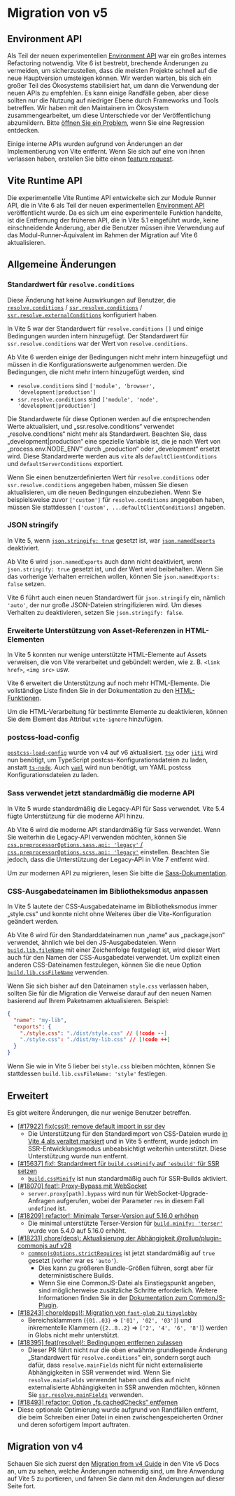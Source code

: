 # Migration von v5

## Environment API

Als Teil der neuen experimentellen [Environment API](/guide/api-environment.md) war ein großes internes Refactoring notwendig. Vite 6 ist bestrebt, brechende Änderungen zu vermeiden, um sicherzustellen, dass die meisten Projekte schnell auf die neue Hauptversion umsteigen können. Wir werden warten, bis sich ein großer Teil des Ökosystems stabilisiert hat, um dann die Verwendung der neuen APIs zu empfehlen. Es kann einige Randfälle geben, aber diese sollten nur die Nutzung auf niedriger Ebene durch Frameworks und Tools betreffen. Wir haben mit den Maintainern im Ökosystem zusammengearbeitet, um diese Unterschiede vor der Veröffentlichung abzumildern. Bitte [öffnen Sie ein Problem](https://github.com/vitejs/vite/issues/new?assignees=&labels=pending+triage&projects=&template=bug_report.yml), wenn Sie eine Regression entdecken.

Einige interne APIs wurden aufgrund von Änderungen an der Implementierung von Vite entfernt. Wenn Sie sich auf eine von ihnen verlassen haben, erstellen Sie bitte einen [feature request](https://github.com/vitejs/vite/issues/new?assignees=&labels=enhancement%3A+pending+triage&projects=&template=feature_request.yml).

## Vite Runtime API

Die experimentelle Vite Runtime API entwickelte sich zur Module Runner API, die in Vite 6 als Teil der neuen experimentellen [Environment API](/guide/api-environment) veröffentlicht wurde. Da es sich um eine experimentelle Funktion handelte, ist die Entfernung der früheren API, die in Vite 5.1 eingeführt wurde, keine einschneidende Änderung, aber die Benutzer müssen ihre Verwendung auf das Modul-Runner-Äquivalent im Rahmen der Migration auf Vite 6 aktualisieren.

## Allgemeine Änderungen

### Standardwert für `resolve.conditions`

Diese Änderung hat keine Auswirkungen auf Benutzer, die [`resolve.conditions`](/config/shared-options#resolve-conditions) / [`ssr.resolve.conditions`](/config/ssr-options#ssr-resolve-conditions) / [`ssr.resolve.externalConditions`](/config/ssr-options#ssr-resolve-externalconditions) konfiguriert haben.

In Vite 5 war der Standardwert für `resolve.conditions` `[]` und einige Bedingungen wurden intern hinzugefügt. Der Standardwert für `ssr.resolve.conditions` war der Wert von `resolve.conditions`.

Ab Vite 6 werden einige der Bedingungen nicht mehr intern hinzugefügt und müssen in die Konfigurationswerte aufgenommen werden.
Die Bedingungen, die nicht mehr intern hinzugefügt werden, sind

- `resolve.conditions` sind `['module', 'browser', 'development|production']`
- `ssr.resolve.conditions` sind `['module', 'node', 'development|production']`

Die Standardwerte für diese Optionen werden auf die entsprechenden Werte aktualisiert, und „ssr.resolve.conditions“ verwendet „resolve.conditions“ nicht mehr als Standardwert. Beachten Sie, dass „development|production“ eine spezielle Variable ist, die je nach Wert von „process.env.NODE_ENV“ durch „production“ oder „development“ ersetzt wird. Diese Standardwerte werden aus `vite` als `defaultClientConditions` und `defaultServerConditions` exportiert.

Wenn Sie einen benutzerdefinierten Wert für `resolve.conditions` oder `ssr.resolve.conditions` angegeben haben, müssen Sie diesen aktualisieren, um die neuen Bedingungen einzubeziehen.
Wenn Sie beispielsweise zuvor `['custom']` für `resolve.conditions` angegeben haben, müssen Sie stattdessen `['custom', ...defaultClientConditions]` angeben.

### JSON stringify

In Vite 5, wenn [`json.stringify: true`](/config/shared-options#json-stringify) gesetzt ist, war [`json.namedExports`](/config/shared-options#json-namedexports) deaktiviert.

Ab Vite 6 wird `json.namedExports` auch dann nicht deaktiviert, wenn `json.stringify: true` gesetzt ist, und der Wert wird beibehalten. Wenn Sie das vorherige Verhalten erreichen wollen, können Sie `json.namedExports: false` setzen.

Vite 6 führt auch einen neuen Standardwert für `json.stringify` ein, nämlich `'auto'`, der nur große JSON-Dateien stringifizieren wird. Um dieses Verhalten zu deaktivieren, setzen Sie `json.stringify: false`.

### Erweiterte Unterstützung von Asset-Referenzen in HTML-Elementen

In Vite 5 konnten nur wenige unterstützte HTML-Elemente auf Assets verweisen, die von Vite verarbeitet und gebündelt werden, wie z. B. `<link href>`, `<img src>` usw.

Vite 6 erweitert die Unterstützung auf noch mehr HTML-Elemente. Die vollständige Liste finden Sie in der Dokumentation zu den [HTML-Funktionen](/guide/features.html#html).

Um die HTML-Verarbeitung für bestimmte Elemente zu deaktivieren, können Sie dem Element das Attribut `vite-ignore` hinzufügen.

### postcss-load-config

[`postcss-load-config`](https://npmjs.com/package/postcss-load-config) wurde von v4 auf v6 aktualisiert. [`tsx`](https://www.npmjs.com/package/tsx) oder [`jiti`](https://www.npmjs.com/package/jiti) wird nun benötigt, um TypeScript postcss-Konfigurationsdateien zu laden, anstatt [`ts-node`](https://www.npmjs.com/package/ts-node). Auch [`yaml`](https://www.npmjs.com/package/yaml) wird nun benötigt, um YAML postcss Konfigurationsdateien zu laden.

### Sass verwendet jetzt standardmäßig die moderne API

In Vite 5 wurde standardmäßig die Legacy-API für Sass verwendet. Vite 5.4 fügte Unterstützung für die moderne API hinzu.

Ab Vite 6 wird die moderne API standardmäßig für Sass verwendet. Wenn Sie weiterhin die Legacy-API verwenden möchten, können Sie [`css.preprocessorOptions.sass.api: 'legacy'` / `css.preprocessorOptions.scss.api: 'legacy'`](/config/shared-options#css-preprocessoroptions) einstellen. Beachten Sie jedoch, dass die Unterstützung der Legacy-API in Vite 7 entfernt wird.

Um zur modernen API zu migrieren, lesen Sie bitte die [Sass-Dokumentation](https://sass-lang.com/documentation/breaking-changes/legacy-js-api/).

### CSS-Ausgabedateinamen im Bibliotheksmodus anpassen

In Vite 5 lautete der CSS-Ausgabedateiname im Bibliotheksmodus immer „style.css“ und konnte nicht ohne Weiteres über die Vite-Konfiguration geändert werden.

Ab Vite 6 wird für den Standarddateinamen nun „name“ aus „package.json“ verwendet, ähnlich wie bei den JS-Ausgabedateien. Wenn [`build.lib.fileName`](/config/build-options.md#build-lib) mit einer Zeichenfolge festgelegt ist, wird dieser Wert auch für den Namen der CSS-Ausgabedatei verwendet. Um explizit einen anderen CSS-Dateinamen festzulegen, können Sie die neue Option [`build.lib.cssFileName`](/config/build-options.md#build-lib) verwenden.

Wenn Sie sich bisher auf den Dateinamen `style.css` verlassen haben, sollten Sie für die Migration die Verweise darauf auf den neuen Namen basierend auf Ihrem Paketnamen aktualisieren. Beispiel:

```json [package.json]
{
  "name": "my-lib",
  "exports": {
    "./style.css": "./dist/style.css" // [!code --]
    "./style.css": "./dist/my-lib.css" // [!code ++]
  }
}
```

Wenn Sie wie in Vite 5 lieber bei `style.css` bleiben möchten, können Sie stattdessen `build.lib.cssFileName: 'style'` festlegen.

## Erweitert

Es gibt weitere Änderungen, die nur wenige Benutzer betreffen.

- [[#17922] fix(css)!: remove default import in ssr dev](https://github.com/vitejs/vite/pull/17922)
  - Die Unterstützung für den Standardimport von CSS-Dateien wurde [in Vite 4 als veraltet markiert](https://v4.vite.dev/guide/migration.html#importing-css-as-a-string) und in Vite 5 entfernt, wurde jedoch im SSR-Entwicklungsmodus unbeabsichtigt weiterhin unterstützt. Diese Unterstützung wurde nun entfernt.
- [[#15637] fix!: Standardwert für `build.cssMinify` auf `'esbuild'` für SSR setzen](https://github.com/vitejs/vite/pull/15637)
  - [`build.cssMinify`](/config/build-options#build-cssminify) ist nun standardmäßig auch für SSR-Builds aktiviert.
- [[#18070] feat!: Proxy-Bypass mit WebSocket](https://github.com/vitejs/vite/pull/18070)
  - `server.proxy[path].bypass` wird nun für WebSocket-Upgrade-Anfragen aufgerufen, wobei der Parameter `res` in diesem Fall `undefined` ist.
- [[#18209] refactor!: Minimale Terser-Version auf 5.16.0 erhöhen](https://github.com/vitejs/vite/pull/18209)
  - Die minimal unterstützte Terser-Version für [`build.minify: 'terser'`](/config/build-options#build-minify) wurde von 5.4.0 auf 5.16.0 erhöht.
- [[#18231] chore(deps): Aktualisierung der Abhängigkeit @rollup/plugin-commonjs auf v28](https://github.com/vitejs/vite/pull/18231)
  - [`commonjsOptions.strictRequires`](https://github.com/rollup/plugins/blob/master/packages/commonjs/README.md#strictrequires) ist jetzt standardmäßig auf `true` gesetzt (vorher war es `'auto'`).
    - Dies kann zu größeren Bundle-Größen führen, sorgt aber für deterministischere Builds.
    - Wenn Sie eine CommonJS-Datei als Einstiegspunkt angeben, sind möglicherweise zusätzliche Schritte erforderlich. Weitere Informationen finden Sie in der [Dokumentation zum CommonJS-Plugin](https://github.com/rollup/plugins/blob/master/packages/commonjs/README.md#using-commonjs-files-as-entry-points).
- [[#18243] chore(deps)!: Migration von `fast-glob` zu `tinyglobby`](https://github.com/vitejs/vite/pull/18243)
  - Bereichsklammern (`{01..03}` ⇒ `['01', '02', '03']`) und inkrementelle Klammern (`{2..8..2}` ⇒ `['2', '4', '6', '8']`) werden in Globs nicht mehr unterstützt.
- [[#18395] feat(resolve)!: Bedingungen entfernen zulassen](https://github.com/vitejs/vite/pull/18395)
  - Dieser PR führt nicht nur die oben erwähnte grundlegende Änderung „Standardwert für `resolve.conditions`” ein, sondern sorgt auch dafür, dass `resolve.mainFields` nicht für nicht externalisierte Abhängigkeiten in SSR verwendet wird. Wenn Sie `resolve.mainFields` verwendet haben und dies auf nicht externalisierte Abhängigkeiten in SSR anwenden möchten, können Sie [`ssr.resolve.mainFields`](/config/ssr-options#ssr-resolve-mainfields) verwenden.
- [[#18493] refactor: Option „fs.cachedChecks“ entfernen](https://github.com/vitejs/vite/pull/18493)
- Diese optionale Optimierung wurde aufgrund von Randfällen entfernt, die beim Schreiben einer Datei in einen zwischengespeicherten Ordner und deren sofortigem Import auftraten.

## Migration von v4

Schauen Sie sich zuerst den [Migration from v4 Guide](https://v5.vite.dev/guide/migration.html) in den Vite v5 Docs an, um zu sehen, welche Änderungen notwendig sind, um Ihre Anwendung auf Vite 5 zu portieren, und fahren Sie dann mit den Änderungen auf dieser Seite fort.
